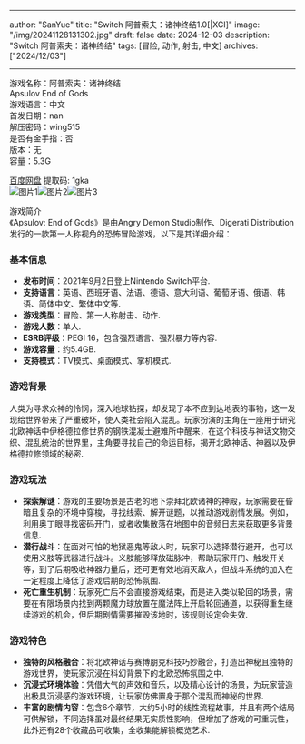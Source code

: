 
---
author: "SanYue"
title: "Switch 阿普索夫：诸神终结1.0[|XCI]"
image: "/img/20241128131302.jpg"
draft: false
date: 2024-12-03
description: "Switch 阿普索夫：诸神终结"
tags: [冒险, 动作, 射击, 中文]
archives: ["2024/12/03"]

---

游戏名称：阿普索夫：诸神终结   
Apsulov End of Gods    
游戏语言：中文  
首发日期：nan  
解压密码：wing515  
是否有金手指：否  
版本：无   
容量：5.3G

[百度网盘](https://pan.baidu.com/s/1neLVnb496crIUvBNSRl7tg) 提取码: 1gka  
![图片1](/img/c13c9d.jpg)![图片2](/img/f34b30.jpg)![图片3](/img/efd175.jpg)  

游戏简介  
《Apsulov: End of Gods》是由Angry Demon Studio制作、Digerati Distribution发行的一款第一人称视角的恐怖冒险游戏，以下是其详细介绍：

### 基本信息
- **发布时间**：2021年9月2日登上Nintendo Switch平台.
- **支持语言**：英语、西班牙语、法语、德语、意大利语、葡萄牙语、俄语、韩语、简体中文、繁体中文等.
- **游戏类型**：冒险、第一人称射击、动作.
- **游戏人数**：单人.
- **ESRB评级**：PEGI 16，包含强烈语言、强烈暴力等内容.
- **游戏容量**：约5.4GB.
- **支持模式**：TV模式、桌面模式、掌机模式.

### 游戏背景
人类为寻求众神的怜悯，深入地球钻探，却发现了本不应到达地表的事物，这一发现给世界带来了严重破坏，使人类社会陷入混乱。玩家扮演的主角在一座用于研究北欧神话中伊格德拉修世界的钢铁混凝土避难所中醒来，在这个科技与神话文物交织、混乱统治的世界里，主角要寻找自己的命运目标，揭开北欧神话、神器以及伊格德拉修领域的秘密.

### 游戏玩法
- **探索解谜**：游戏的主要场景是古老的地下崇拜北欧诸神的神殿，玩家需要在昏暗且复杂的环境中穿梭，寻找线索、解开谜题，以推动游戏剧情发展。例如，利用奥丁眼寻找密码开门，或者收集散落在地图中的音频日志来获取更多背景信息.
- **潜行战斗**：在面对可怕的地狱恶鬼等敌人时，玩家可以选择潜行避开，也可以使用义肢等武器进行战斗。义肢能够释放磁脉冲，帮助玩家开门、触发开关等，到了后期吸收神器力量后，还可更有效地消灭敌人，但战斗系统的加入在一定程度上降低了游戏后期的恐怖氛围.
- **死亡重生机制**：玩家死亡后不会直接游戏结束，而是进入类似轮回的场景，需要在有限场景内找到两颗魔力球放置在魔法阵上开启轮回通道，以获得重生继续游戏的机会，但后期剧情需要摧毁该地时，该规则设定会失效.

### 游戏特色
- **独特的风格融合**：将北欧神话与赛博朋克科技巧妙融合，打造出神秘且独特的游戏世界，使玩家沉浸在科幻背景下的北欧恐怖氛围之中.
- **沉浸式环境体验**：凭借大气的声效和音乐，以及精心设计的场景，为玩家营造出极具沉浸感的游戏环境，让玩家仿佛置身于那个混乱而神秘的世界.
- **丰富的剧情内容**：包含6个章节，大约5小时的线性流程故事，并且有两个结局可供解锁，不同选择虽对最终结果无实质性影响，但增加了游戏的可重玩性，此外还有28个收藏品可收集，全收集能解锁概览艺术.
